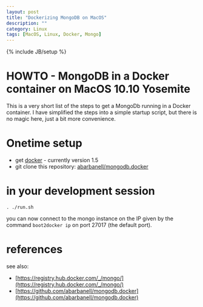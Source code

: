 ```yaml
---
layout: post
title: "Dockerizing MongoDB on MacOS"
description: ""
category: Linux
tags: [MacOS, Linux, Docker, Mongo]
---
```

{% include JB/setup %}



# HOWTO - MongoDB in a Docker container on MacOS 10.10 Yosemite

This is a very short list of the steps to get a MongoDb running in a Docker container.
I have simplified the steps into a simple startup script, but there is no magic here, just a 
bit more convenience.

# Onetime setup

- get [docker](https://docs.docker.com/installation/mac/) - currently version 1.5
- git clone this repository: [abarbanell/mongodb.docker](https://github.com/abarbanell/mongodb.docker)

# in your development session

```
. ./run.sh
```

you can now connect to the mongo instance on the IP given by the command  `boot2docker ip` on port 27017 (the default port).

# references

see also: 

- [https://registry.hub.docker.com/_/mongo/](https://registry.hub.docker.com/_/mongo/)
- [https://github.com/abarbanell/mongodb.docker](https://github.com/abarbanell/mongodb.docker)

